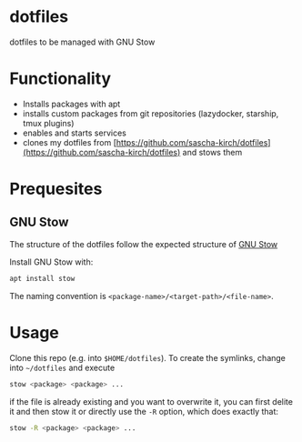 # dotfiles
dotfiles to be managed with GNU Stow

# Functionality

- Installs packages with apt
- installs custom packages from git repositories (lazydocker, starship, tmux plugins)
- enables and starts services
- clones my dotfiles from [https://github.com/sascha-kirch/dotfiles](https://github.com/sascha-kirch/dotfiles) and stows them

# Prequesites
## GNU Stow

The structure of the dotfiles follow the expected structure of [GNU Stow](https://www.gnu.org/software/stow/)

Install GNU Stow with:
```bash
apt install stow
```

The naming convention is `<package-name>/<target-path>/<file-name>`.

# Usage
Clone this repo (e.g. into `$HOME/dotfiles`). To create the symlinks, change into `~/dotfiles` and execute

```bash
stow <package> <package> ...
```

if the file is already existing and you want to overwrite it, you can first delite it and then stow it or directly use the `-R` option, which does exactly that:

```bash
stow -R <package> <package> ...
```
